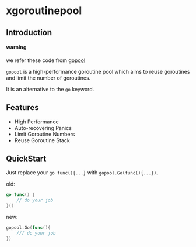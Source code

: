 # xgoroutinepool

## Introduction

#### warning
we refer these code from [gopool]("https://github.com/bytedance/gopkg/tree/develop/util/gopool")

`gopool` is a high-performance goroutine pool which aims to reuse goroutines and limit the number of goroutines.

It is an alternative to the `go` keyword.

## Features

- High Performance
- Auto-recovering Panics
- Limit Goroutine Numbers
- Reuse Goroutine Stack

## QuickStart

Just replace your `go func(){...}` with `gopool.Go(func(){...})`.

old:
```go
go func() {
	// do your job
}()
```

new:
```go
gopool.Go(func(){
	/// do your job
})
```
